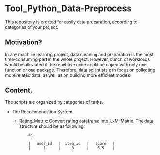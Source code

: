 # Tool_Python_Data-Preprocess
This repository is created for easily data preparation, according to categories of your project.

## Motivation?
In any machine learning project, data cleaning and preparation is the most time-consuming part in the whole project. However, bunch of workloads would be alleviated if the repetitive code could be coped with only one function or one package. Therefore, data scientists can focus on collecting more related data, as well as on building more efficient models.

## Content.
The scripts are organized by categories of tasks.

- The Recommendation System:
  - Rating_Matrix: Convert rating dataframe into UxM-Matrix.
    The data structure should be as following:
    
            eg.
                
            |   user_id   |  item_id   |   score   |
            |      1      |     3      |    6.5    |
